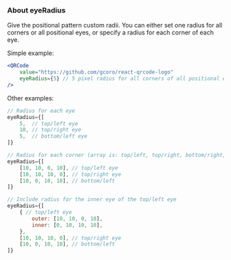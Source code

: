 ### About eyeRadius

Give the positional pattern custom radii. You can either set one radius for all corners or all positional eyes, or
specify a radius for each corner of each eye.

Simple example:
```jsx
<QRCode
	value="https://github.com/gcoro/react-qrcode-logo"
	eyeRadius={5} // 5 pixel radius for all corners of all positional eyes
/>
```

Other examples:

```jsx
// Radius for each eye
eyeRadius={[
	5,  // top/left eye
	10, // top/right eye
	5,  // bottom/left eye
]}
```

```jsx
// Radius for each corner (array is: top/left, top/right, bottom/right, bottom/left)
eyeRadius={[
	[10, 10, 0, 10], // top/left eye
	[10, 10, 10, 0], // top/right eye
	[10, 0, 10, 10], // bottom/left
]}
```

```jsx
// Include radius for the inner eye of the top/left eye
eyeRadius={[
	{ // top/left eye
		outer: [10, 10, 0, 10],
		inner: [0, 10, 10, 10],
	},
	[10, 10, 10, 0], // top/right eye
	[10, 0, 10, 10], // bottom/left
]}
```
